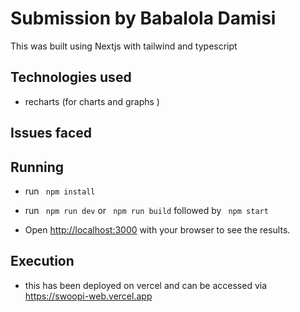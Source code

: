 
# Submission by Babalola Damisi

 This was built using Nextjs with tailwind and typescript



## Technologies used 
- recharts (for charts and graphs )


## Issues faced



## Running  

- run `` npm install``
- run `` npm run dev`` or  `` npm run build`` followed by  `` npm start``

- Open [http://localhost:3000](http://localhost:3000) with your browser to see the results.


## Execution 
- this has been deployed on vercel and can be accessed via  https://swoopi-web.vercel.app

